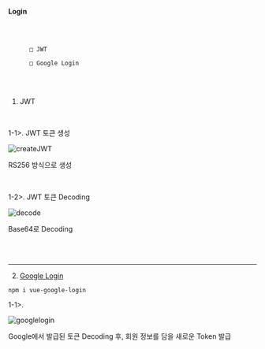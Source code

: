 **Login**

<br/>
<br/>


          □ JWT
   
          □ Google Login 


<br/>
<br/>


 1. JWT

<br/>

 1-1>. JWT 토큰 생성
 
![createJWT](uploads/6937eaabea69f70022d9ad7abdff2a3e/createJWT.png)

RS256 방식으로 생성

<br/>

 1-2>. JWT 토큰 Decoding

 ![decode](uploads/328148d83100ffc58e7ba59983c08a86/decode.png)

Base64로 Decoding

<br/>
<br/>

---



2. [Google Login](https://www.npmjs.com/package/vue-google-login)

`npm i vue-google-login`

 1-1>.

  ![googlelogin](uploads/04ee4bb660d5dc96b2ad3bcf4c8998ed/googlelogin.png)


Google에서 발급된 토큰 Decoding 후, 회원 정보를 담을 새로운 Token 발급

<br/>
<br/>